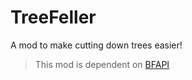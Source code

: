 # TreeFeller

A mod to make cutting down trees easier!

> This mod is dependent on [BFAPI](https://github.com/BradBot1/BradsFabricApi)